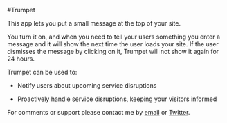 #Trumpet

This app lets you put a small message at the top of your site. 

You turn it on, and when you need to tell your users something you enter a message and it will show the next time the user loads your site. If the user dismisses the message by clicking on it, Trumpet will not show it again for 24 hours. 

Trumpet can be used to:

* Notify users about upcoming service disruptions

* Proactively handle service disruptions, keeping your visitors informed

For comments or support please contact me by <a href="mailto:martior+trumpet@gmail.com">email</a> or <a href="http://twitter.com/martior">Twitter</a>.

